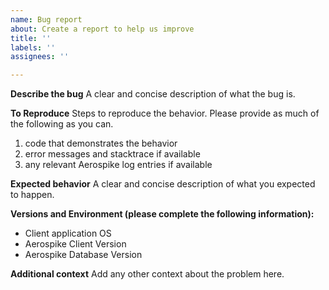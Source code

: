 ```yaml
---
name: Bug report
about: Create a report to help us improve
title: ''
labels: ''
assignees: ''

---
```


**Describe the bug**
A clear and concise description of what the bug is.

**To Reproduce**
Steps to reproduce the behavior.  Please provide as much of the following as you can.
1. code that demonstrates the behavior
2. error messages and stacktrace if available
3. any relevant Aerospike log entries if available

**Expected behavior**
A clear and concise description of what you expected to happen.

**Versions and Environment (please complete the following information):**
 - Client application OS
 - Aerospike Client Version
 - Aerospike Database Version

**Additional context**
Add any other context about the problem here.
